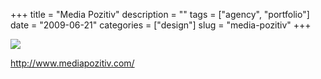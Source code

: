 +++
title = "Media Pozitiv"
description = ""
tags = ["agency", "portfolio"]
date = "2009-06-21"
categories = ["design"]
slug = "media-pozitiv"
+++


 

  <div id="screens-thumbs" class="clearfix">
    <div class="txt-center" id="design-submission"><a href="http://www.mediapozitiv.com/"><img id='bluga-thumbnail-1770' class='bluga-thumbnail large' src='//media.konigi.com/bluga/
wt4a3eac92716e2_0.jpg'/></a></div>  
  </div>   
<p><a href="http://www.mediapozitiv.com/">http://www.mediapozitiv.com/</a></p>




